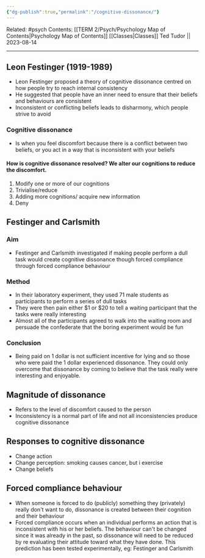 ```yaml
---
{"dg-publish":true,"permalink":"/cognitive-dissonance/"}
---
```


Related: #psych
Contents: [[TERM 2/Psych/Psychology Map of Contents\|Psychology Map of Contents]]
[[Classes\|Classes]]
Ted Tudor || 2023-08-14
***
## Leon Festinger (1919-1989)
- Leon Festinger proposed a theory of cognitive dissonance centred on how people try to reach internal consistency 
- He suggested that people have an inner need to ensure that their beliefs and behaviours are consistent 
- Inconsistent or conflicting beliefs leads to disharmony, which people strive to avoid

### Cognitive dissonance 
- Is when you feel discomfort because there is a conflict between two beliefs, or you act in a way that is inconsistent with your beliefs 
#### How is cognitive dissonance resolved? We alter our cognitions to reduce the discomfort.
1. Modify one or more of our cognitions
2. Trivialise/reduce
3. Adding more cognitions/ acquire new information 
4. Deny 


## Festinger and Carlsmith 

### Aim 
- Festinger and Carlsmith investigated if making people perform a dull task would create cognitive dissonance though forced compliance through forced compliance behaviour 
### Method
- In their laboratory experiment, they used 71 male students as participants to perform a series of dull tasks
- They were then pain either $1 or $20 to tell a waiting participant that the tasks were really interesting 
- Almost all of the participants agreed to walk into the waiting room and persuade the confederate that the boring experiment would be fun 
### Conclusion
- Being paid on 1 dollar is not sufficient incentive for lying and so those who were paid the 1 dollar experienced dissonance. They could only overcome that dissonance by coming to believe that the task really were interesting and enjoyable.

## Magnitude of dissonance 
- Refers to the level of discomfort caused to the person 
- Inconsistency is a normal part of life and not all inconsistencies produce cognitive dissonance 

## Responses to cognitive dissonance 
- Change action 
- Change perception: smoking causes cancer, but i exercise 
- Change beliefs

## Forced compliance behaviour 
- When someone is forced to do (publicly) something they (privately) really don't want to do, dissonance is created between their cognition and their behaviour 
- Forced compliance occurs when an individual performs an action that is inconsistent with his or her beliefs. The behaviour can't be changed since it was already in the past, so dissonance will need to be reduced by re evaluating their attitude toward what they have done. This prediction has been tested experimentally, eg: Festinger and Carlsmith 

